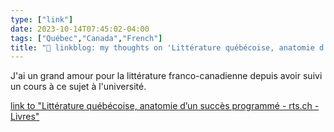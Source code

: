 ```yaml
---
type: ["link"]
date: 2023-10-14T07:45:02-04:00
tags: ["Québec","Canada","French"]
title: "🔗 linkblog: my thoughts on 'Littérature québécoise, anatomie d’un succès programmé - rts.ch - Livres'"
---
```

J'ai un grand amour pour la littérature franco-canadienne depuis avoir suivi un cours à ce sujet à l'université.

[link to "Littérature québécoise, anatomie d’un succès programmé - rts.ch - Livres"](https://www.rts.ch/info/culture/livres/14384808-litterature-quebecoise-anatomie-d-un-succes-programme.html?rts_source=rss_t)
